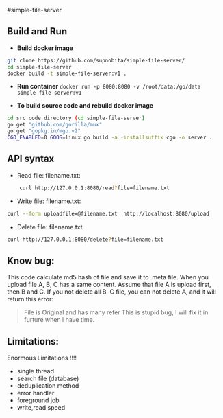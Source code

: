 #simple-file-server

## Build and Run
- **Build docker image**
``` bash
git clone https://github.com/supnobita/simple-file-server/
cd simple-file-server
docker build -t simple-file-server:v1 .
```

- **Run container**
```docker run -p 8080:8080 -v /root/data:/go/data simple-file-server:v1```

- **To build source code and rebuild docker image**
``` bash
cd src code directory (cd simple-file-server)
go get "github.com/gorilla/mux"
go get "gopkg.in/mgo.v2"
CGO_ENABLED=0 GOOS=linux go build -a -installsuffix cgo -o server . 
```

## API syntax
- Read file: filename.txt:
``` bash
    curl http://127.0.0.1:8080/read?file=filename.txt
```
- Write file: filename.txt:
``` bash
curl --form uploadfile=@filename.txt  http://localhost:8080/upload
```
- Delete file: filename.txt
``` bash
curl http://127.0.0.1:8080/delete?file=filename.txt
```

## Know bug:
This code calculate md5 hash of file and save it to .meta file. When you upload file A, B, C has a same content. Assume that file A is upload first, then B and C. If you not delete all B, C file, you can not delete A, and it will return this error:
> File is Original and has many refer
This is stupid bug, I will fix it in furture when i have time.

## Limitations:
Enormous Limitations !!!!
- single thread
- search file (database)
- deduplication method
- error handler
- foreground job
- write,read speed
